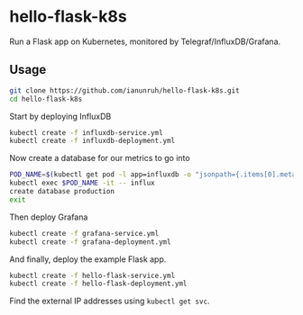 # hello-flask-k8s

Run a Flask app on Kubernetes, monitored by Telegraf/InfluxDB/Grafana.

## Usage

```bash
git clone https://github.com/ianunruh/hello-flask-k8s.git
cd hello-flask-k8s
```

Start by deploying InfluxDB

```bash
kubectl create -f influxdb-service.yml
kubectl create -f influxdb-deployment.yml
```

Now create a database for our metrics to go into

```bash
POD_NAME=$(kubectl get pod -l app=influxdb -o "jsonpath={.items[0].metadata.name}")
kubectl exec $POD_NAME -it -- influx
create database production
exit
```

Then deploy Grafana

```bash
kubectl create -f grafana-service.yml
kubectl create -f grafana-deployment.yml
```

And finally, deploy the example Flask app.

```bash
kubectl create -f hello-flask-service.yml
kubectl create -f hello-flask-deployment.yml
```

Find the external IP addresses using `kubectl get svc`.
